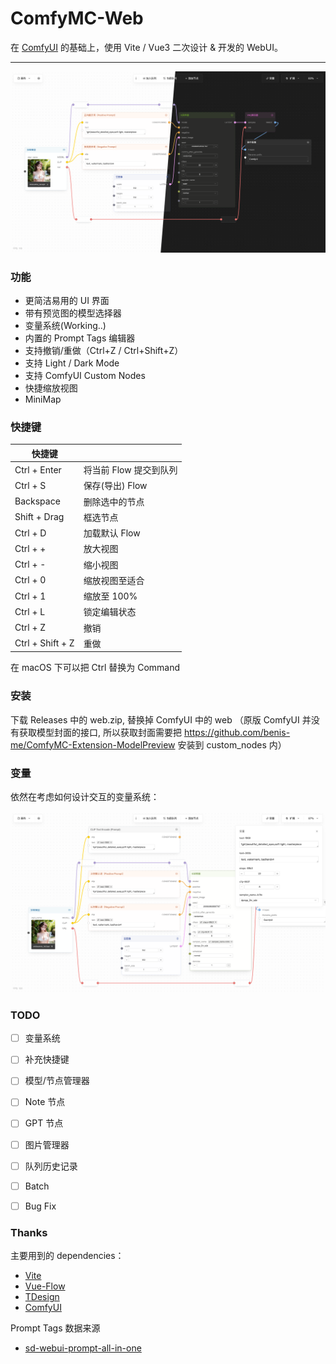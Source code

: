 # ComfyMC-Web

在 [ComfyUI](https://github.com/comfyanonymous/ComfyUI) 的基础上，使用 Vite / Vue3 二次设计 & 开发的 WebUI。

---

![ComfyMC Screenshot](screenshot.png)


### 功能

- 更简洁易用的 UI 界面
- 带有预览图的模型选择器
- 变量系统(Working..)
- 内置的 Prompt Tags 编辑器
- 支持撤销/重做（Ctrl+Z / Ctrl+Shift+Z）
- 支持 Light / Dark Mode
- 支持 ComfyUI Custom Nodes
- 快捷缩放视图
- MiniMap

### 快捷键

| 快捷键                     |                                                                                                                    |
|---------------------------|--------------------------------------------------------------------------------------------------------------------|
| Ctrl + Enter              | 将当前 Flow 提交到队列                                                                                                |
| Ctrl + S                  | 保存(导出) Flow                                                                                                     |
| Backspace                 | 删除选中的节点                                                                                                       |
| Shift + Drag              | 框选节点                                                                                                            |
| Ctrl + D                  | 加载默认 Flow                                                                                                       |
| Ctrl + +                  | 放大视图                                                                                                            |
| Ctrl + -                  | 缩小视图                                                                                                            |
| Ctrl + 0                  | 缩放视图至适合                                                                                                       |
| Ctrl + 1                  | 缩放至 100%                                                                                                         |
| Ctrl + L                  | 锁定编辑状态                                                                                                         |
| Ctrl + Z                  | 撤销                                                                                                                |
| Ctrl + Shift + Z          | 重做                                                                                                                |

在 macOS 下可以把 Ctrl 替换为 Command

### 安装

下载 Releases 中的 web.zip, 替换掉 ComfyUI 中的 web
（原版 ComfyUI 并没有获取模型封面的接口, 所以获取封面需要把 https://github.com/benis-me/ComfyMC-Extension-ModelPreview 安装到 custom_nodes 内）

### 变量
依然在考虑如何设计交互的变量系统：

![ComfyMC Variable Screenshot](screenshot-variable.png)

### TODO
- [ ] 变量系统
- [ ] 补充快捷键
- [ ] 模型/节点管理器
- [ ] Note 节点
- [ ] GPT 节点
- [ ] 图片管理器
- [ ] 队列历史记录
- [ ] Batch
- [ ] Bug Fix


### Thanks

主要用到的 dependencies：

- [Vite](https://vitejs.dev/)
- [Vue-Flow](https://vueflow.dev/)
- [TDesign](https://github.com/Tencent/tdesign-vue-next)
- [ComfyUI](https://github.com/comfyanonymous/ComfyUI)

Prompt Tags 数据来源

- [sd-webui-prompt-all-in-one](https://github.com/Physton/sd-webui-prompt-all-in-one/tree/main)
